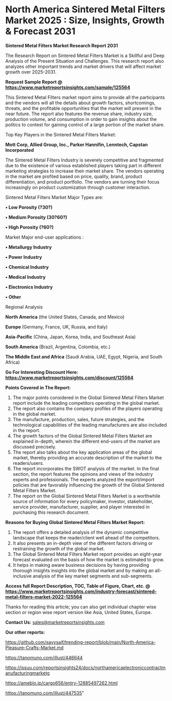 # North America Sintered Metal Filters Market 2025 : Size, Insights, Growth & Forecast 2031

<strong>Sintered Metal Filters Market Research Report 2031</strong>

The Research Report on Sintered Metal Filters Market is a Skillful and Deep Analysis of the Present Situation and Challenges. This research report also analyzes other important trends and market drivers that will affect market growth over 2025-2031.

<strong>Request Sample Report @ <a href=https://www.marketreportsinsights.com/sample/125564>https://www.marketreportsinsights.com/sample/125564</a></strong>

This Sintered Metal Filters market report aims to provide all the participants and the vendors will all the details about growth factors, shortcomings, threats, and the profitable opportunities that the market will present in the near future. The report also features the revenue share, industry size, production volume, and consumption in order to gain insights about the politics to contest for gaining control of a large portion of the market share.

Top Key Players in the Sintered Metal Filters Market:

<strong>Mott Corp, Allied Group, Inc., Parker Hannifin, Lenntech, Capstan Incorporated</strong>

The Sintered Metal Filters Industry is severely competitive and fragmented due to the existence of various established players taking part in different marketing strategies to increase their market share. The vendors operating in the market are profiled based on price, quality, brand, product differentiation, and product portfolio. The vendors are turning their focus increasingly on product customization through customer interaction.

Sintered Metal Filters Market Major Types are:

<strong>• Low Porosity (?30?)

• Medium Porosity (30?60?)

• High Porosity (?60?)</strong>

Market Major end-user applications :

<strong>• Metallurgy Industry

• Power Industry

• Chemical Industry

• Medical Industry

• Electronics Industry

• Other</strong>

Regional Analysis

</u><strong><b>North America</b></strong> (the United States, Canada, and Mexico)

<strong><b>Europe </b></strong>(Germany, France, UK, Russia, and Italy)

<strong><b>Asia-Pacific</b></strong> (China, Japan, Korea, India, and Southeast Asia)

<strong><b>South America</b></strong> (Brazil, Argentina, Colombia, etc.)

<strong><b>The Middle East and Africa</b></strong> (Saudi Arabia, UAE, Egypt, Nigeria, and South Africa)

<strong>Go For Interesting Discount Here: <a href=https://www.marketreportsinsights.com/discount/125564>https://www.marketreportsinsights.com/discount/125564</a></strong>

<strong>Points Covered in The Report:</strong>
<ol>
  <li>The major points considered in the Global Sintered Metal Filters Market report include the leading competitors operating in the global market.</li>
  <li>The report also contains the company profiles of the players operating in the global market.</li>
  <li>The manufacture, production, sales, future strategies, and the technological capabilities of the leading manufacturers are also included in the report.</li>
  <li>The growth factors of the Global Sintered Metal Filters Market are explained in-depth, wherein the different end-users of the market are discussed precisely.</li>
  <li>The report also talks about the key application areas of the global market, thereby providing an accurate description of the market to the readers/users.</li>
  <li>The report incorporates the SWOT analysis of the market. In the final section, the report features the opinions and views of the industry experts and professionals. The experts analyzed the export/import policies that are favorably influencing the growth of the Global Sintered Metal Filters Market.</li>
  <li>The report on the Global Sintered Metal Filters Market is a worthwhile source of information for every policymaker, investor, stakeholder, service provider, manufacturer, supplier, and player interested in purchasing this research document.</li>
</ol>
<strong>Reasons for Buying Global Sintered Metal Filters Market Report:</strong>

<ol>
  <li>The report offers a detailed analysis of the dynamic competitive landscape that keeps the reader/client well ahead of the competitors.</li>
  <li>It also presents an in-depth view of the different factors driving or restraining the growth of the global market.</li>
  <li>The Global Sintered Metal Filters Market report provides an eight-year forecast evaluated on the basis of how the market is estimated to grow.</li>
  <li>It helps in making aware business decisions by having providing thorough insights insights into the global market and by making an all-inclusive analysis of the key market segments and sub-segments.</li>
</ol>
<strong>Access full Report Description, TOC, Table of Figure, Chart, etc. @ <a href=https://www.marketreportsinsights.com/industry-forecast/sintered-metal-filters-market-2022-125564>https://www.marketreportsinsights.com/industry-forecast/sintered-metal-filters-market-2022-125564</a></strong>


Thanks for reading this article; you can also get individual chapter wise section or region wise report version like Asia, United States, Europe.

<strong>Contact Us:</strong>
sales@marketreportsinsights.com

<strong>Our other reports:</strong>

<a href=https://github.com/sayysaif/trending-report/blob/main/North-America-Pleasure-Crafts-Market.md>https://github.com/sayysaif/trending-report/blob/main/North-America-Pleasure-Crafts-Market.md</a>

<a href=https://tanomuno.com/illust/446644>https://tanomuno.com/illust/446644</a>

<a href=https://issuu.com/reportsinsights24/docs/northamericaelectroniccontractmanufacturingmarketg>https://issuu.com/reportsinsights24/docs/northamericaelectroniccontractmanufacturingmarketg</a>

<a href=https://ameblo.jp/cargo656/entry-12885497262.html>https://ameblo.jp/cargo656/entry-12885497262.html</a>

<a href=https://tanomuno.com/illust/447535>https://tanomuno.com/illust/447535</a>"
